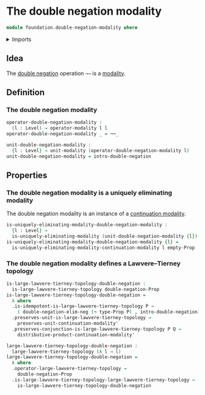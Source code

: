 # The double negation modality

```agda
module foundation.double-negation-modality where
```

<details><summary>Imports</summary>

```agda
open import foundation.dependent-pair-types
open import foundation.double-negation
open import foundation.empty-types
open import foundation.logical-equivalences
open import foundation.negation
open import foundation.propositions
open import foundation.unit-type
open import foundation.universe-levels

open import foundation-core.function-types
open import foundation-core.transport-along-identifications

open import orthogonal-factorization-systems.continuation-modalities
open import orthogonal-factorization-systems.large-lawvere-tierney-topologies
open import orthogonal-factorization-systems.lawvere-tierney-topologies
open import orthogonal-factorization-systems.modal-operators
open import orthogonal-factorization-systems.types-local-at-maps
open import orthogonal-factorization-systems.uniquely-eliminating-modalities
```

</details>

## Idea

The [double negation](foundation.double-negation.md) operation `¬¬` is a
[modality](orthogonal-factorization-systems.higher-modalities.md).

## Definition

### The double negation modality

```agda
operator-double-negation-modality :
  (l : Level) → operator-modality l l
operator-double-negation-modality _ = ¬¬_

unit-double-negation-modality :
  {l : Level} → unit-modality (operator-double-negation-modality l)
unit-double-negation-modality = intro-double-negation
```

## Properties

### The double negation modality is a uniquely eliminating modality

The double negation modality is an instance of a
[continuation modality](orthogonal-factorization-systems.continuation-modalities.md).

```agda
is-uniquely-eliminating-modality-double-negation-modality :
  {l : Level} →
  is-uniquely-eliminating-modality (unit-double-negation-modality {l})
is-uniquely-eliminating-modality-double-negation-modality {l} =
  is-uniquely-eliminating-modality-continuation-modality l empty-Prop
```

### The double negation modality defines a Lawvere–Tierney topology

```agda
is-large-lawvere-tierney-topology-double-negation :
  is-large-lawvere-tierney-topology double-negation-Prop
is-large-lawvere-tierney-topology-double-negation =
  λ where
  .is-idempotent-is-large-lawvere-tierney-topology P →
    ( double-negation-elim-neg (¬ type-Prop P) , intro-double-negation)
  .preserves-unit-is-large-lawvere-tierney-topology →
    preserves-unit-continuation-modality'
  .preserves-conjunction-is-large-lawvere-tierney-topology P Q →
    distributive-product-continuation-modality'

large-lawvere-tierney-topology-double-negation :
  large-lawvere-tierney-topology (λ l → l)
large-lawvere-tierney-topology-double-negation =
  λ where
  .operator-large-lawvere-tierney-topology →
    double-negation-Prop
  .is-large-lawvere-tierney-topology-large-lawvere-tierney-topology →
    is-large-lawvere-tierney-topology-double-negation
```

